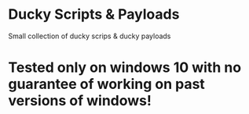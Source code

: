# Ducky Scripts & Payloads 
Small collection of ducky scrips &amp; ducky payloads
# Tested only on windows 10 with no guarantee of working on past versions of windows!


